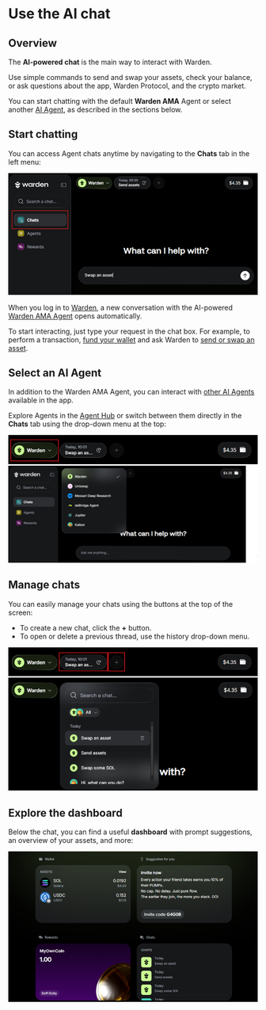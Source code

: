 ﻿---
sidebar_position: 3
---

# Use the AI chat

## Overview

The **AI-powered chat** is the main way to interact with Warden.

Use simple commands to send and swap your assets, check your balance, or ask questions about the app, Warden Protocol, and the crypto market.

You can start chatting with the default **Warden AMA** Agent or select another [AI Agent](explore-ai-agents), as described in the sections below.

## Start chatting

You can access Agent chats anytime by navigating to the **Chats** tab in the left menu:

![Ask the Warden AMA Agent to swap an asset](../../static/img/warden-app/use-the-chat-1.png)

When you log in to [Warden](https://app.wardenprotocol.org), a new conversation with the AI-powered [Warden AMA Agent](explore-ai-agents#warden-ama) opens automatically.

To start interacting, just type your request in the chat box. For example, to perform a transaction, [fund your wallet](manage-assets#deposit-assets) and ask Warden to [send or swap an asset](manage-assets#send-or-swap-assets).


## Select an AI Agent

In addition to the Warden AMA Agent, you can interact with [other AI Agents](explore-ai-agents#uniswap-trading-api) available in the app.

Explore Agents in the [Agent Hub](explore-ai-agents#access-agents) or switch between them directly in the **Chats** tab using the drop-down menu at the top:

![Switch between AI Agents in Warden](../../static/img/warden-app/use-the-chat-2.png)
![The drop-down menu with AI Agents in Warden](../../static/img/warden-app/use-the-chat-3.png)

## Manage chats

You can easily manage your chats using the buttons at the top of the screen:

- To create a new chat, click the **+** button.
- To open or delete a previous thread, use the history drop-down menu.

![Manage AI chats in Warden](../../static/img/warden-app/use-the-chat-4.png)
![Manage existing threads in Warden](../../static/img/warden-app/use-the-chat-5.png)

## Explore the dashboard

Below the chat, you can find a useful **dashboard** with prompt suggestions, an overview of your assets, and more:

![The dashboard on the chat screen in Warden](../../static/img/warden-app/use-the-chat-6.png)
